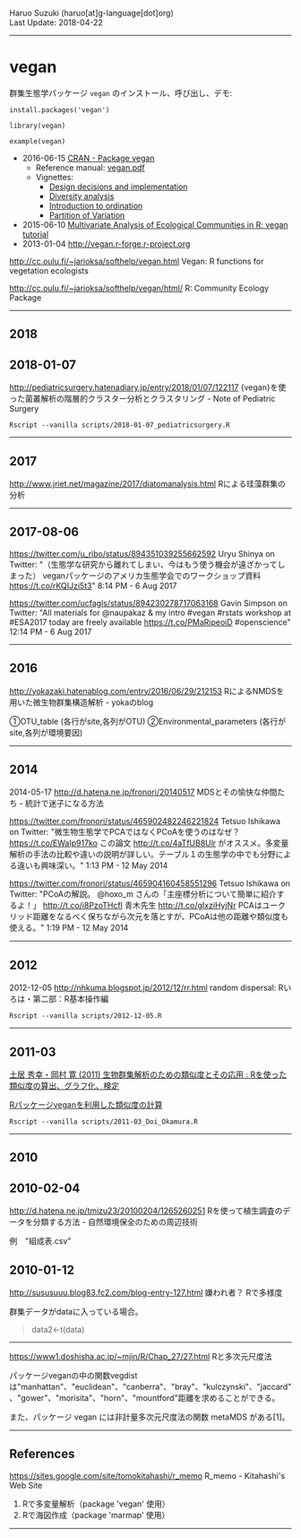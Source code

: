 Haruo Suzuki (haruo[at]g-language[dot]org)  
Last Update: 2018-04-22

----------

# vegan

群集生態学パッケージ `vegan` のインストール、呼び出し、デモ:  

	install.packages('vegan')

	library(vegan)

	example(vegan)

- 2016-06-15 [CRAN - Package vegan](https://cran.r-project.org/web/packages/vegan/index.html)
  - Reference manual: [vegan.pdf](https://cran.r-project.org/web/packages/vegan/vegan.pdf)
  - Vignettes:
    - [Design decisions and implementation](https://cran.r-project.org/web/packages/vegan/vignettes/decision-vegan.pdf)
    - [Diversity analysis](https://cran.r-project.org/web/packages/vegan/vignettes/diversity-vegan.pdf)
    - [Introduction to ordination](https://cran.r-project.org/web/packages/vegan/vignettes/intro-vegan.pdf)
    - [Partition of Variation](https://cran.r-project.org/web/packages/vegan/vignettes/partitioning.pdf)
- 2015-06-10 [Multivariate Analysis of Ecological Communities in R: vegan tutorial](http://cc.oulu.fi/~jarioksa/opetus/metodi/vegantutor.pdf)
- 2013-01-04 <http://vegan.r-forge.r-project.org>

http://cc.oulu.fi/~jarioksa/softhelp/vegan.html
Vegan: R functions for vegetation ecologists

http://cc.oulu.fi/~jarioksa/softhelp/vegan/html/
R: Community Ecology Package

----------

## 2018

## 2018-01-07
http://pediatricsurgery.hatenadiary.jp/entry/2018/01/07/122117
{vegan}を使った菌叢解析の階層的クラスター分析とクラスタリング - Note of Pediatric Surgery

    Rscript --vanilla scripts/2018-01-07_pediatricsurgery.R

----------

## 2017

http://www.jriet.net/magazine/2017/diatomanalysis.html
Rによる珪藻群集の分析

----------
## 2017-08-06

https://twitter.com/u_ribo/status/894351039255662592
Uryu Shinya on Twitter: "（生態学な研究から離れてしまい、今はもう使う機会が遠ざかってしまった） veganパッケージのアメリカ生態学会でのワークショップ資料 https://t.co/rKQIJzi5t3"
8:14 PM - 6 Aug 2017

https://twitter.com/ucfagls/status/894230278717063168
Gavin Simpson on Twitter: "All materials for @naupakaz & my intro #vegan #rstats workshop at #ESA2017 today are freely available https://t.co/PMaRipeoiD #openscience"
12:14 PM - 6 Aug 2017

----------
## 2016

http://yokazaki.hatenablog.com/entry/2016/06/29/212153
RによるNMDSを用いた微生物群集構造解析 - yokaのblog

①OTU_table (各行がsite,各列がOTU)
②Environmental_parameters (各行がsite,各列が環境要因)

----------
## 2014

2014-05-17
http://d.hatena.ne.jp/fronori/20140517
MDSとその愉快な仲間たち - 統計で迷子になる方法

https://twitter.com/fronori/status/465902482246221824
Tetsuo Ishikawa on Twitter: "微生物生態学でPCAではなくPCoAを使うのはなぜ？ https://t.co/EWaIp917ko この論文 http://t.co/4aTfUB8Ulr がオススメ。多変量解析の手法の比較や違いの説明が詳しい。テーブル１の生態学の中でも分野による違いも興味深い。"
1:13 PM - 12 May 2014

https://twitter.com/fronori/status/465904160458551296
Tetsuo Ishikawa on Twitter: "PCoAの解説。 @hoxo_m さんの「主座標分析について簡単に紹介するよ！」 http://t.co/i8PzoTHcfl 青木先生 http://t.co/gIxziHyjNr PCAはユークリッド距離をなるべく保ちながら次元を落とすが、PCoAは他の距離や類似度も使える。"
1:19 PM - 12 May 2014

----------
## 2012

2012-12-05
http://nhkuma.blogspot.jp/2012/12/rr.html
random dispersal: Rいろは・第二部：R基本操作編

    Rscript --vanilla scripts/2012-12-05.R

----------
## 2011-03
[土居 秀幸・岡村 寛 (2011) 生物群集解析のための類似度とその応用 : Rを使った類似度の算出、グラフ化、検定](https://www.jstage.jst.go.jp/article/seitai/61/1/61_KJ00007176266/_article/-char/ja/)

[Rパッケージveganを利用した類似度の計算](http://cse.fra.affrc.go.jp/okamura/program/vegan/)

    Rscript --vanilla scripts/2011-03_Doi_Okamura.R

----------
## 2010

## 2010-02-04
http://d.hatena.ne.jp/tmizu23/20100204/1265260251
Rを使って植生調査のデータを分類する方法 - 自然環境保全のための周辺技術

例　"組成表.csv"

## 2010-01-12
http://sususuuu.blog83.fc2.com/blog-entry-127.html
嫌われ者？ Rで多様度

群集データがdataに入っている場合。
> data2<-t(data)

----------

https://www1.doshisha.ac.jp/~mjin/R/Chap_27/27.html
Rと多次元尺度法

パッケージveganの中の関数vegdistは"manhattan"、"euclidean"、"canberra"、"bray"、"kulczynski"、"jaccard"、"gower"、"morisita"、"horn"、"mountford"距離を求めることができる。

また、パッケージ vegan には非計量多次元尺度法の関数 metaMDS がある[1]。

----------

## References

https://sites.google.com/site/tomokitahashi/r_memo
R_memo - Kitahashi's Web Site
1. Rで多変量解析（package 'vegan' 使用）
2. Rで海図作成（package 'marmap' 使用）

----------
